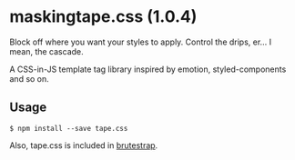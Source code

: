 # maskingtape.css (1.0.4)

Block off where you want your styles to apply. Control the drips, er... I mean, the cascade.

A CSS-in-JS template tag library inspired by emotion, styled-components and so on.

## Usage

```shell
$ npm install --save tape.css
```

Also, tape.css is included in [brutestrap](https://github.com/crislin2046/brutestrap).


  
